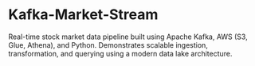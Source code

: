 # Kafka-Market-Stream
Real-time stock market data pipeline built using Apache Kafka, AWS (S3, Glue, Athena), and Python. Demonstrates scalable ingestion, transformation, and querying using a modern data lake architecture.
